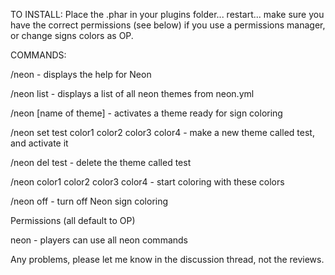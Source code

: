 TO INSTALL: Place the .phar in your plugins folder... restart... make sure you have the correct permissions (see below) if you use a permissions manager, or change signs colors as OP.

COMMANDS:

/neon - displays the help for Neon

/neon list - displays a list of all neon themes from neon.yml

/neon [name of theme] - activates a theme ready for sign coloring

/neon set test color1 color2 color3 color4 - make a new theme called test, and activate it

/neon del test - delete the theme called test

/neon color1 color2 color3 color4 - start coloring with these colors

/neon off - turn off Neon sign coloring


Permissions (all default to OP)

neon - players can use all neon commands


Any problems, please let me know in the discussion thread, not the reviews.

